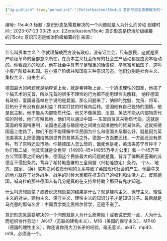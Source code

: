 ```yaml
---
{"dg-publish":true,"permalink":"/Zettelkasten/15c4c3 意识形态急需要解决的一个问题就是人为什么而劳动/","dgPassFrontmatter":true}
---
```


编号:: 15c4c3
标题:: 意识形态急需要解决的一个问题就是人为什么而劳动
创建时间:: 2023-07-23 03:25
up:: [[Zettelkasten/15c4c 意识形态是统治阶级编纂的\|15c4c 意识形态是统治阶级编纂的]]
来源:: 

---
什么叫资本主义？
你就理解成西方没有政府，没有证监会，只有股民，这就是资产阶级革命的全部意义所在，在资本主义社会所有的社会生产活动都是由资本驱动的。你看西方的股民，他在社会中具有举足轻重的话语权，早就富可敌国了，这叫小资产阶级共和国。在小资产阶级共和国有三种意识形态，他们分别是社会主义、集权主义、自由主义。

德国最大的问题就是纳粹党上台，就是希特勒上台，一个追求理性的国家，他搞了个搞艺术的元首，所以元首的很多不理性的行为都不能用理性去解释。
纳粹德国有政府，爱国者高举右手说的是爱国，那么问题来了，纳粹的党魁、党员、将军、狂热分子有没有自身利益？其实打仗的时候向后转。德国他有自己独特的国情，他是民主制，他不能从内部物质代偿。他又不像英国、法国，英法不能从内部物质代偿的时候，他们有殖民地，他们可以通过中国---东盟自贸区来物质代偿。这就是英国的帝国特惠制，法国也迅速与殖民地之间建立起排他性的贸易体系。这就把德国逼上绝路了，你们不是不能理解中华民国为什么和德国关系那么好，就是因为英法美事实上把德国给搞到世界贸易体系之外。德国一方面要还钱，一方面还没有原料，有了原料还没市场，你猜德国人怎么想的，饿死也是死，英法美苏宁有种乎？你们看二战，他其实就是全世界（14900-45=14855万平方公里）和一个45万平方公里国家之间的战争。德国这个民族最大的问题就是蠢，背弃了俾斯麦签署的苏德互不侵犯条约，背弃了希特勒签署的三皇同盟（兴勃隆协定）条约。
个人、地方、国家、（英）联邦之间权责分明的关系导致了英国现代社会的产生，他最牛叉的地方就在于对外战争，战争的时候大家都在捍卫自己的权利和生活方式，反观德国，喊乌拉的那些德国人有几分是真的在支持希特勒？那只有鬼才知道。

什么叫思想启蒙？或者说思想启蒙的结果是什么？就是建构主义、保守主义、理性主义的对决。建构主义、保守主义、理性主义的知识分子才是知识分子。最后就是马克思的那句名言：中国哲学类比黑格尔哲学，还是不说了。

意识形态急需要解决的一个问题就是人为什么而劳动！或者说宏观一点，人为什么而组织协作劳动！
AK47（苏联的建构主义）、M16（美国的保守主义）、MP40（德国的理性主义），你还说你用大刀长矛的经验，毫无意义。ak47、mp40、m16，必须选一个。